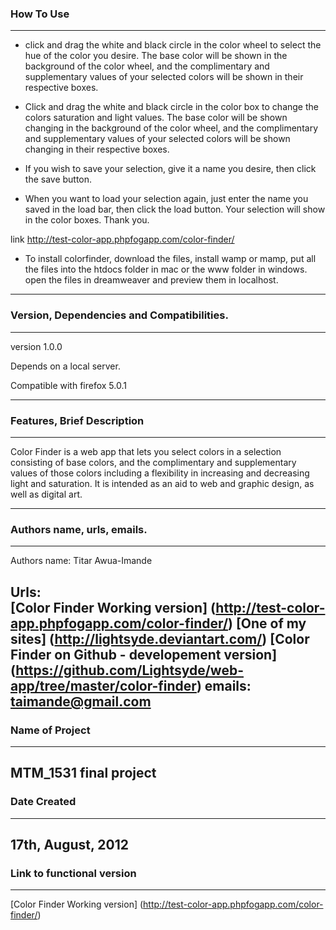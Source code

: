 ### How To Use
_______________________________

- click and drag the white and black circle in the color wheel to select the hue of the color you desire.
The base color will be shown in the background of the color wheel, and the complimentary and supplementary values of your
selected colors will be shown in their respective boxes.

- Click and drag the white and black circle in the color box to change the colors saturation and light values.
The base color will be shown changing in the background of the color wheel, and the complimentary and supplementary values 
of your selected colors will be shown changing in their respective boxes.

- If you wish to save your selection, give it a name you desire, then click the save button.

- When you want to load your selection again, just enter the name you saved in the load bar, then click the load button.
Your selection will show in the color boxes. Thank you.


link http://test-color-app.phpfogapp.com/color-finder/

 - To install colorfinder, download the files, install wamp or mamp, put all the files into the htdocs folder in mac or the
www folder in windows. open the files in dreamweaver and preview them in localhost.

--------



### Version, Dependencies and Compatibilities.
____________________________

version 1.0.0

Depends on a local server.

Compatible with firefox 5.0.1

-------------



### Features, Brief Description
_________________________

Color Finder is a web app that lets you select colors in a selection consisting of base colors, and the complimentary
and supplementary values of those colors including a flexibility in increasing and decreasing light and saturation. It is 
intended as an aid to web and graphic design, as well as digital art.

--------------------------



### Authors name, urls, emails.
______________________________________
Authors name: Titar Awua-Imande

Urls:  
[Color Finder Working version] (http://test-color-app.phpfogapp.com/color-finder/)
[One of my sites] (http://lightsyde.deviantart.com/)
[Color Finder on Github - developement version] (https://github.com/Lightsyde/web-app/tree/master/color-finder)
emails: taimande@gmail.com
-------------------------------




### Name of Project
___________________________
MTM_1531 final project
-------------------------




### Date Created
_______________________
17th, August, 2012
----------------------


### Link to functional version
___________________________________

[Color Finder Working version] (http://test-color-app.phpfogapp.com/color-finder/)




